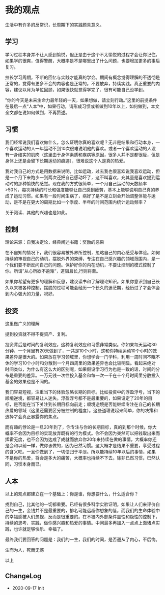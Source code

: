 # 我的观点

生活中有许多的反常识，长周期下的实践颇具意义。

## 学习

学习过程本身并不让人感到愉悦，但正是由于这个不太愉悦的过程才会让你记住。如果学的很爽，值得警醒，大概率是不是哪里出了什么问题，也要增加更多的事后复习。

拉长学习周期，不断的回忆与实践才能真的学会。期间有概念觉得理解的不透彻是正常的，觉得有更多不会的内容也是正常的，不要放弃，持续实践。真正重要的内容，建议以月为单位回顾，如果很快就觉得学完了，很有可能自己没学到。

”你的今天是未来生命力最年轻的一天，如果想做，请立刻行动。”这里的前提条件在最后一点“人本”中，如果行动，请形成习惯或者做到10年以上，如何做到，本文全文都在说如何做到，不再赘述。


## 习惯

我们经常说我们喜欢做什么，怎么证明你真的喜欢呢？无非是结果和行动本身，一个喜欢运动的人一年运动不到10次很难说明他的喜欢。或者一个喜欢运动的人没有一身结实的肌肉（这里由于身体素质和疾病等原因，很多人并不是都很瘦，但是身体上还是会留下长期运动的痕迹），很难说这个人是真的热爱。

我对我自己的方式是用数据来说明，比如运动，过去我也很喜欢说我喜欢运动，但是一个月下来跑步一到两次还把自己感动坏了，这不叫喜欢，充其量是喜欢提到运动时的那种愉快的感觉。现在我的方式很简单，一个月自己运动的天数频率>50%，每次持续的时长和强度能够让自己感到疲劳，基本上能够说明自己真的养成了运动习惯。如果有一段时间生病了，病好了是不是立刻会开始调整体能与运动，是不是在更大的周期比如一个季度、半年的时间范围内统计运动频率？

关于阅读、其他的兴趣也是如此。

## 控制

理论来源：自我决定论，经典阐述书籍：奖励的恶果

在不自知的情况下，我们很容易被外界所控制，忽略自己的内心感受与体验。如何持续的审视自己的动机，摆脱外界的束缚，专注在自己感兴趣的领域范围内，是一个我们要不断反问自己的问题。保护好你的内在动机，不要让控制的模式控制了你。所谓”从心所欲不逾矩“，道阻且长,行则将至。

如果你希望有更多的理解和反思，建议读书和了解理论知识。如果你意识到自己长久以来被各种控制，摆脱的过程可能会经历一个长久的迷茫期，经历过了才会体会到内心强大的力量，祝好。

## 投资

这里做广义的理解

提到投资就不得不提资产、复利。

投资背后是时间的复利效应，这种复利效应和习惯非常类似。你如果每天运动30分钟，一个月里有20天做到了，一共是10个小时，这和你持续运动10个小时的效果差异是很大的。如果放在学习领域里，你想学会一门学科，利用一周时间不眠不休的学习10个小时和分散到一个月四周里的效果差异也会比较明显。看起来绝对时间类似，为什么有这么大的区别呢，如果假设学习行为也是一致的话，时间的分布是重要的差异。一万元钱一次性投入基金和每一次一千在十个月时间里分散投入基金的效果也是不同的。

我们容易短视，注重当下的体验忽略长期的目标。比如投资中的浮盈浮亏，当下的顺境逆境，都容易让人迷失。浮盈浮亏都不是最重要的，如果设定了20年的目标，是否能在当下关注到长期目标向前走；顺境逆境是否能继续专注在自己的长期热爱的领域（这里还需要区分被控制的程度）。这些道理说起来简单，你的决策和选择才会真正暴露你的焦点。

而有趣的悖论是一旦20年到了，你专注与你的长期目标，真的到那个时候，你大概率不会因为目标的实现放弃既有的行为模式。你不会因为突然可以把钱取出来而挥霍无度，也不会因为达成了成就而放弃你20年来持续在做的事情。大概率你还是会和以前一样，做你该做的，因为已然习惯。这大概才是结果不重要，享受过程的含义吧。一旦你做到了，一切便归于平淡。所以能持续10年以后的事情，如果不是你的热爱，将会是多大的痛苦，大概率也持续不下去。除非已然习惯，已然认同，习惯本身而已。

## 人本

以上的观点都建立在一个基础上：你是谁，你想要什么，什么适合你？

找到自己，比其他的一切都重要。已经有很多科学实验证明，如果让人们来评价自己的一生，金钱并不是最重要的，排名可能远超你想象的低，而我们的生命体验中的幸福感被人们忽视，反而是很重要的。在不被内外部条件显性和隐性的控制下，持续的思考、实践，做你感兴趣和热爱的事情。中间最多再加入一点点上面诸点实践，也许就足够快乐、幸福了。

最终我们要回答的问题是：我们的一生，我们的时间，是否遵从了内心，不后悔。

生而为人，死而无憾

以上

## ChangeLog

* 2020-09-17 Init
